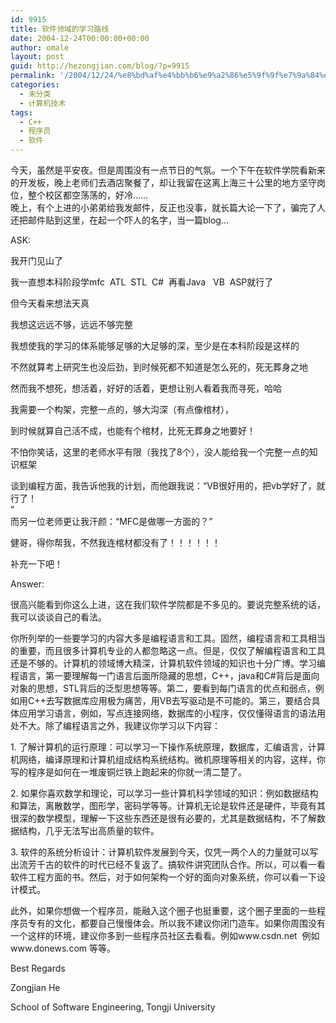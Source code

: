 ```yaml
---
id: 9915
title: 软件领域的学习路线
date: 2004-12-24T00:00:00+00:00
author: omale
layout: post
guid: http://hezongjian.com/blog/?p=9915
permalink: '/2004/12/24/%e8%bd%af%e4%bb%b6%e9%a2%86%e5%9f%9f%e7%9a%84%e5%ad%a6%e4%b9%a0%e8%b7%af%e7%ba%bf/'
categories:
  - 未分类
  - 计算机技术
tags:
  - C++
  - 程序员
  - 软件
---
```

今天，虽然是平安夜。但是周围没有一点节日的气氛。一个下午在软件学院看新来的开发板，晚上老师们去酒店聚餐了，却让我留在这离上海三十公里的地方坚守岗位，整个校区都空荡荡的，好冷……  
晚上，有个上进的小弟弟给我发邮件，反正也没事，就长篇大论一下了，骗完了人还把邮件贴到这里，在起一个吓人的名字，当一篇blog&#8230;

ASK:

我开门见山了

我一直想本科阶段学mfc&nbsp;&nbsp;ATL&nbsp;&nbsp;STL&nbsp;&nbsp;C#&nbsp;&nbsp;再看Java&nbsp;&nbsp;&nbsp;VB&nbsp;&nbsp;ASP就行了

但今天看来想法天真&nbsp;

我想这远远不够，远远不够完整

我想使我的学习的体系能够足够的大足够的深，至少是在本科阶段是这样的

不然就算考上研究生也没后劲，到时候死都不知道是怎么死的，死无葬身之地

然而我不想死，想活着，好好的活着，更想让别人看着我而寻死，哈哈

我需要一个构架，完整一点的，够大沟深（有点像棺材），

到时候就算自己活不成，也能有个棺材，比死无葬身之地要好！

不怕你笑话，这里的老师水平有限（我找了8个），没人能给我一个完整一点的知识框架

谈到编程方面，我告诉他我的计划，而他跟我说：“VB很好用的，把vb学好了，就行了！  
”  
而另一位老师更让我汗颜：“MFC是做哪一方面的？”

健哥，得你帮我，不然我连棺材都没有了！！！！！！

补充一下吧！

Answer:

很高兴能看到你这么上进，这在我们软件学院都是不多见的。要说完整系统的话，我可以谈谈自己的看法。

你所列举的一些要学习的内容大多是编程语言和工具。固然，编程语言和工具相当的重要，而且很多计算机专业的人都忽略这一点。但是，仅仅了解编程语言和工具还是不够的。计算机的领域博大精深，计算机软件领域的知识也十分广博。学习编程语言，第一要理解每一门语言后面所隐藏的思想，C++，java和C#背后是面向对象的思想，STL背后的泛型思想等等。第二，要看到每门语言的优点和弱点，例如用C++去写数据库应用极为痛苦，用VB去写驱动是不可能的。第三，要结合具体应用学习语言，例如，写点连接网络，数据库的小程序，仅仅懂得语言的语法用处不大。除了编程语言之外，我建议你学习以下内容：

1.&nbsp;了解计算机的运行原理：可以学习一下操作系统原理，数据库，汇编语言，计算机网络，编译原理和计算机组成结构系统结构。微机原理等相关的内容，这样，你写的程序是如何在一堆废铜烂铁上跑起来的你就一清二楚了。

2.&nbsp;如果你喜欢数学和理论，可以学习一些计算机科学领域的知识：例如数据结构和算法，离散数学，图形学，密码学等等。计算机无论是软件还是硬件，毕竟有其很深的数学模型，理解一下这些东西还是很有必要的，尤其是数据结构，不了解数据结构，几乎无法写出高质量的软件。

3.&nbsp;软件的系统分析设计：计算机软件发展到今天，仅凭一两个人的力量就可以写出流芳千古的软件的时代已经不复返了。搞软件讲究团队合作。所以，可以看一看软件工程方面的书。然后，对于如何架构一个好的面向对象系统，你可以看一下设计模式。

此外，如果你想做一个程序员，能融入这个圈子也挺重要，这个圈子里面的一些程序员专有的文化，都要自己慢慢体会。所以我不建议你闭门造车。如果你周围没有一个这样的环境，建议你多到一些程序员社区去看看。例如www.csdn.net&nbsp;&nbsp;例如www.donews.com&nbsp;等等。

Best&nbsp;Regards

Zongjian&nbsp;He

School&nbsp;of&nbsp;Software&nbsp;Engineering,&nbsp;Tongji&nbsp;University  
<font class=diary_poster>